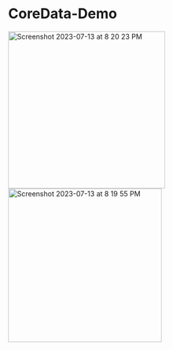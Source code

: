 # CoreData-Demo

<img width="319" alt="Screenshot 2023-07-13 at 8 20 23 PM" src="https://github.com/barot10/CoreData-Demo/assets/130244137/d0495fe2-a8b2-4477-b987-0591857a6e6e">
<img width="312" alt="Screenshot 2023-07-13 at 8 19 55 PM" src="https://github.com/barot10/CoreData-Demo/assets/130244137/e75fe34b-c6c5-4fe4-9389-afd389ffc4fe">


